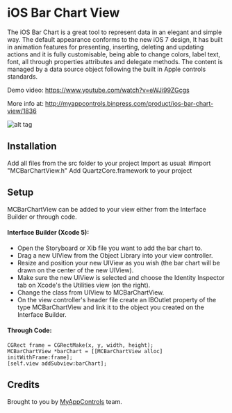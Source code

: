 # iOS Bar Chart View
The iOS Bar Chart is a great tool to represent data in an elegant and simple way. The default appearance conforms to the new iOS 7 design, It has built in animation features for presenting, inserting, deleting and updating actions and it is fully customisable, being able to change colors, label text, font, all through properties attributes and delegate methods. The content is managed by a data source object following the built in Apple controls standards. 

Demo video: https://www.youtube.com/watch?v=eWJi99ZGcgs

More info at: http://myappcontrols.binpress.com/product/ios-bar-chart-view/1836

![alt tag](http://myappcontrols.binpress.com/images/stores/store30934/bar-chart-view-5184.png)

## Installation

Add all files from the src folder to your project
Import as usual: #import "MCBarChartView.h"
Add QuartzCore.framework to your project

## Setup

MCBarChartView can be added to your view either from the Interface Builder or through code.

#### Interface Builder (Xcode 5):

* Open the Storyboard or Xib file you want to add the bar chart to.
* Drag a new UIView from the Object Library into your view controller.
* Resize and position your new UIView as you wish (the bar chart will be drawn on the center of the new UIView).
* Make sure the new UIView is selected and choose the Identity Inspector tab on Xcode's the Utilities view (on the right).
* Change the class from UIView to MCBarChartView.
* On the view controller's header file create an IBOutlet property of the type MCBarChartView and link it to the object you created on the Interface Builder.

#### Through Code:
```
CGRect frame = CGRectMake(x, y, width, height);
MCBarChartView *barChart = [[MCBarChartView alloc] initWithFrame:frame];
[self.view addSubview:barChart];
```

## Credits
Brought to you by [MyAppControls](http://www.binpress.com/profile/myappcontrols/30934) team.
